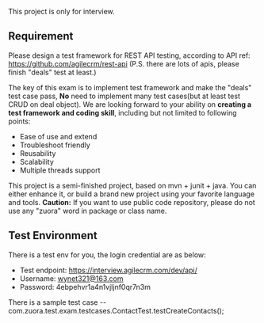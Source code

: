 
This project is only for interview.

## Requirement
Please design a test framework for REST API testing, according to API ref:               
https://github.com/agilecrm/rest-api (P.S. there are lots of apis, please finish "deals" test at least.)

The key of this exam is to implement test framework and make the "deals" test case pass, **No** need to implement many test cases(but at least test CRUD on deal object). We are looking forward to your ability on **creating a test framework and coding skill**, including but not limited to following points:
* Ease of use and extend
* Troubleshoot friendly
* Reusability
* Scalability
* Multiple threads support

This project is a semi-finished project, based on mvn + junit + java.
You can either enhance it, or build a brand new project using your favorite language and tools.
**Caution:** If you want to use public code repository, please do not use any "zuora" word in package or class name.

## Test Environment
There is a test env for you, the login credential are as below:

* Test endpoint:     https://interview.agilecrm.com/dev/api/
* Username:          wynet321@163.com
* Password:          4ebpehvr1a4n1vjljnf0qr7n3m

There is a sample test case --
com.zuora.test.exam.testcases.ContactTest.testCreateContacts();
